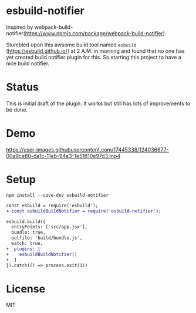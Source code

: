 # esbuild-notifier

Inspired by webpack-build-notifier(https://www.npmjs.com/package/webpack-build-notifier).

Stumbled upon this awsome build tool named `esbuild` (https://esbuild.github.io/) at 2 A.M. in morning and found that no one has yet created build notifier plugin for this. So starting this project to have a nice build notifier.

# Status

This is initial draft of the plugin. It works but still has lots of improvements to be done. 

# Demo

https://user-images.githubusercontent.com/17445338/124036677-00a9ce80-da1c-11eb-94a3-1e51810e97d3.mp4



# Setup

```
npm install --save-dev esbuild-notifier
```

```diff
const esbuild = require('esbuild');
+ const esbuildBuildNotifier = require('esbuild-notifier');

esbuild.build({
  entryPoints: ['src/app.jsx'],
  bundle: true,
  outfile: 'build/bundle.js',
  watch: true,
+  plugins: [
+    esbuildBuildNotifier()
+  ]
}).catch(() => process.exit(1))

```

# License
MIT
